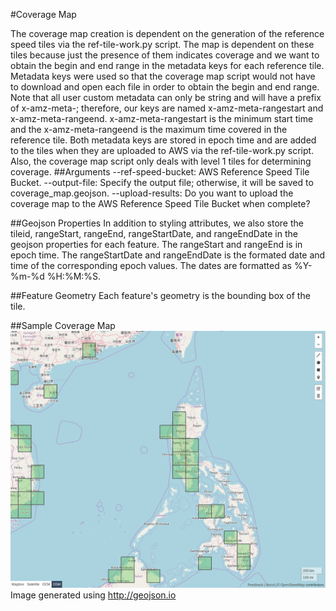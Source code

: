 #Coverage Map

The coverage map creation is dependent on the generation of the reference speed tiles via the ref-tile-work.py script.  The map is dependent on these tiles because just the presence of them indicates coverage and we want to obtain the begin and end range in the metadata keys for each reference tile.  Metadata keys were used so that the coverage map script would not have to download and open each file in order to obtain the begin and end range.  Note that all user custom metadata can only be string and will have a prefix of x-amz-meta-; therefore, our keys are named x-amz-meta-rangestart and x-amz-meta-rangeend.  x-amz-meta-rangestart is the minimum start time and the x-amz-meta-rangeend is the maximum time covered in the reference tile.  Both metadata keys are stored in epoch time and are added to the tiles when they are uploaded to AWS via the ref-tile-work.py script.  Also, the coverage map script only deals with level 1 tiles for determining coverage.
##Arguments
--ref-speed-bucket: AWS Reference Speed Tile Bucket.
--output-file: Specify the output file; otherwise, it will be saved to coverage_map.geojson.
--upload-results: Do you want to upload the coverage map to the AWS Reference Speed Tile Bucket when complete?

##Geojson Properties
In addition to styling attributes, we also store the tileid, rangeStart, rangeEnd, rangeStartDate, and rangeEndDate in the geojson properties for each feature.  The rangeStart and rangeEnd is in epoch time.  The rangeStartDate and rangeEndDate is the formated date and time of the corresponding epoch values.  The dates are formatted as %Y-%m-%d %H:%M:%S.

##Feature Geometry
Each feature's geometry is the bounding box of the tile.

##Sample Coverage Map
![Coverage Map](images/coverage_map.png)
Image generated using http://geojson.io
